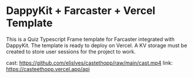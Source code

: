 # DappyKit + Farcaster + Vercel Template

This is a Quiz Typescript Frame template for Farcaster integrated with DappyKit. The template is ready to deploy on Vercel. A KV storage must be created to store user sessions for the project to work.

cast: https://github.com/elislves/castethopp/raw/main/cast.mp4
link: https://casteethopp.vercel.app/api
